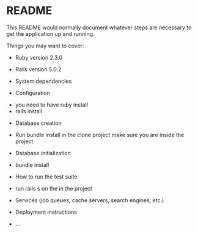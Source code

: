 # README

This README would normally document whatever steps are necessary to get the
application up and running.

Things you may want to cover:

* Ruby version 2.3.0

* Rails version 5.0.2

* System dependencies

* Configuration
- you need to have ruby install
- rails install

* Database creation
- Run bundle install in the clone project make sure you are inside the project

* Database initialization
- bundle install

* How to run the test suite
- run rails s on the in the project

* Services (job queues, cache servers, search engines, etc.)

* Deployment instructions

* ...
